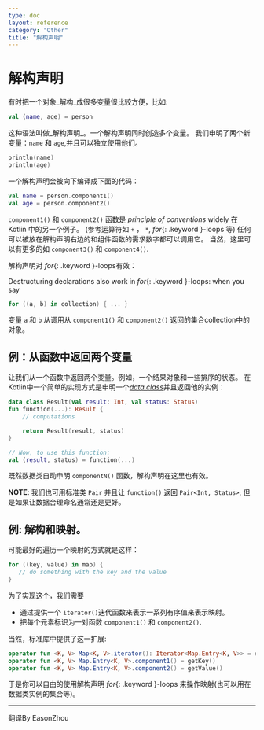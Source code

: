 ```yaml
---
type: doc
layout: reference
category: "Other"
title: "解构声明"
---
```


# 解构声明

有时把一个对象_解构_成很多变量很比较方便，比如:

``` kotlin
val (name, age) = person
```

这种语法叫做_解构声明_。一个解构声明同时创造多个变量。
我们申明了两个新变量：`name` 和 `age`,并且可以独立使用他们。

``` kotlin
println(name)
println(age)
```

一个解构声明会被向下编译成下面的代码：

``` kotlin
val name = person.component1()
val age = person.component2()
```

`component1()` 和 `component2()` 函数是 _principle of conventions_ widely 在Kotlin 中的另一个例子。
(参考运算符如 `+` ， `*`, *for*{: .keyword }-loops 等)
任何可以被放在解构声明右边的和组件函数的需求数字都可以调用它。
当然，这里可以有更多的如 `component3()` 和 `component4()`.

解构声明对 *for*{: .keyword }-loops有效：

Destructuring declarations also work in *for*{: .keyword }-loops: when you say

``` kotlin
for ((a, b) in collection) { ... }
```

变量 `a` 和 `b` 从调用从 `component1()` 和 `component2()` 返回的集合collection中的对象。

## 例：从函数中返回两个变量

让我们从一个函数中返回两个变量。例如，一个结果对象和一些排序的状态。
在Kotlin中一个简单的实现方式是申明一个[_data class_](data-classes.html)并且返回他的实例：

``` kotlin
data class Result(val result: Int, val status: Status)
fun function(...): Result {
    // computations

    return Result(result, status)
}

// Now, to use this function:
val (result, status) = function(...)
```

既然数据类自动申明 `componentN()` 函数，解构声明在这里也有效。

**NOTE**: 我们也可用标准类 `Pair` 并且让 `function()` 返回 `Pair<Int, Status>`,
但是如果让数据合理命名通常还是更好。  

## 例: 解构和映射。

可能最好的遍历一个映射的方式就是这样：

``` kotlin
for ((key, value) in map) {
   // do something with the key and the value
}
```

为了实现这个，我们需要

* 通过提供一个 `iterator()`迭代函数来表示一系列有序值来表示映射。
* 把每个元素标识为一对函数 `component1()` 和 `component2()`.

当然，标准库中提供了这一扩展:

``` kotlin
operator fun <K, V> Map<K, V>.iterator(): Iterator<Map.Entry<K, V>> = entrySet().iterator()
operator fun <K, V> Map.Entry<K, V>.component1() = getKey()
operator fun <K, V> Map.Entry<K, V>.component2() = getValue()

```  

于是你可以自由的使用解构声明 *for*{: .keyword }-loops 来操作映射(也可以用在数据类实例的集合等)。

---

翻译By EasonZhou
